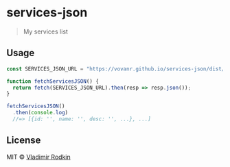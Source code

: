 # services-json

> My services list

## Usage

```js
const SERVICES_JSON_URL = "https://vovanr.github.io/services-json/dist/services.json";

function fetchServicesJSON() {
  return fetch(SERVICES_JSON_URL).then(resp => resp.json());
}

fetchServicesJSON()
  .then(console.log)
  //=> [{id: '', name: '', desc: '', ...}, ...]
```

## License
MIT © [Vladimir Rodkin](https://github.com/VovanR)
